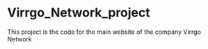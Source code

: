 # Virrgo_Network_project

This project is the code for the main website of the company Virrgo Network
